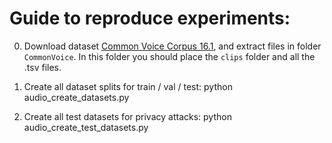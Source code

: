 # Guide to reproduce experiments:

0) Download dataset [Common Voice Corpus 16.1](https://commonvoice.mozilla.org/en/datasets),
   and extract files in folder ``CommonVoice``. In this folder you should place
   the ``clips`` folder and all the .tsv files.

1) Create all dataset splits for train / val / test:
    python audio_create_datasets.py

2) Create all test datasets for privacy attacks:
    python audio_create_test_datasets.py
